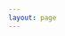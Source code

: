 ```yaml
---
layout: page
---
```

<script setup>
    import { onMounted } from 'vue';
    import { data } from '../stories/config.data.js';
    import { withBase } from 'vitepress';
    if(!customElements.get('eox-map')) import("@eox/map")
    if(!customElements.get('eox-jsonform')) import("@eox/jsonform");

    let storyid, storyurl;
    if (typeof window !== 'undefined' && 'URLSearchParams' in window) {
        const searchParams = new URLSearchParams(window.location.search);
        storyid = searchParams.get('storyid');
        if (storyid && storyid in data) {
            storyurl = data[storyid].file;
        }
    }

</script>

<eox-storytelling 
    v-if="storyurl" 
    :markdown-url="withBase(storyurl)"
    style="overflow-y: auto; height: calc(100vh - 64px)">
</eox-storytelling>
